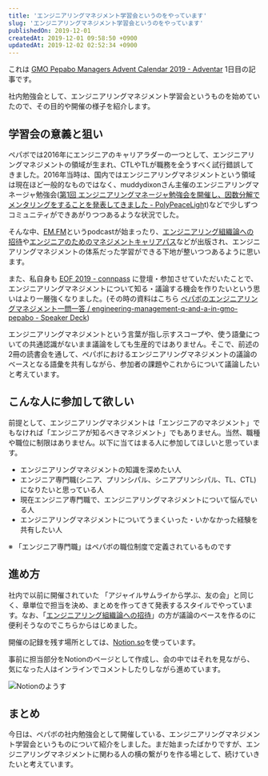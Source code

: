 ```yaml
---
title: 'エンジニアリングマネジメント学習会というのをやっています'
slug: 'エンジニアリングマネジメント学習会というのをやっています'
publishedOn: 2019-12-01
createdAt: 2019-12-01 09:58:50 +0900
updatedAt: 2019-12-02 02:52:34 +0900
---
```

これは [GMO Pepabo Managers Advent Calendar 2019 - Adventar](https://adventar.org/calendars/4697) 1日目の記事です。

社内勉強会として、エンジニアリングマネジメント学習会というものを始めていたので、その目的や開催の様子を紹介します。

## 学習会の意義と狙い

ペパボでは2016年にエンジニアのキャリアラダーの一つとして、エンジニアリングマネジメントの領域が生まれ、CTLやTLが職務を全うすべく試行錯誤してきました。2016年当時は、国内ではエンジニアリングマネジメントという領域は現在ほど一般的なものではなく、muddydixonさん主催のエンジニアリングマネージャ勉強会([第1回 エンジニアリングマネージャ勉強会を開催し、因数分解でメンタリングをすることを発表してきました - PolyPeaceLigh](http://muddydixon.hatenablog.com/entry/2016/12/15/155814)t)などで少しずつコミュニティができあがりつつあるような状況でした。

そんな中、[EM.FM](https://anchor.fm/em-fm)というpodcastが始まったり、[エンジニアリング組織論への招待](https://amzn.to/2Cz4w24)や[エンジニアのためのマネジメントキャリアパス](https://amzn.to/32ynQqT)などが出版され、エンジニアリングマネジメントの体系だった学習ができる下地が整いつつあるように思います。

また、私自身も [EOF 2019 - connpass](https://eof.connpass.com/event/143794/) に登壇・参加させていただいたことで、エンジニアリングマネジメントについて知る・議論する機会を作りたいという思いはより一層強くなりました。(その時の資料はこちら [ペパボのエンジニアリングマネジメント一問一答 / engineering-management-q-and-a-in-gmo-pepabo - Speaker Deck](https://speakerdeck.com/kenchan/engineering-management-q-and-a-in-gmo-pepabo))

エンジニアリングマネジメントという言葉が指し示すスコープや、使う語彙についての共通認識がないまま議論をしても生産的ではありません。そこで、前述の2冊の読書会を通して、ペパボにおけるエンジニアリングマネジメントの議論のベースとなる語彙を共有しながら、参加者の課題やこれからについて議論したいと考えています。

## こんな人に参加して欲しい

前提として、エンジニアリングマネジメントは「エンジニアのマネジメント」でもなければ「エンジニアが知るべきマネジメント」でもありません。当然、職種や職位に制限はありません。以下に当てはまる人に参加してほしいと思っています。

- エンジニアリングマネジメントの知識を深めたい人
- エンジニア専門職(シニア、プリンシパル、シニアプリンシパル、TL、CTL)になりたいと思っている人
- 現在エンジニア専門職で、エンジニアリングマネジメントについて悩んでいる人
- エンジニアリングマネジメントについてうまくいった・いかなかった経験を共有したい人

※ 「エンジニア専門職」はペパボの職位制度で定義されているものです

## 進め方

社内で以前に開催されていた 「アジャイルサムライから学ぶ、友の会」と同じく、章単位で担当を決め、まとめを作ってきて発表するスタイルでやっています。なお、「[エンジニアリング組織論への招待](https://amzn.to/2Cz4w24)」の方が議論のベースを作るのに便利そうなのでこちらからはじめました。

開催の記録を残す場所としては、[Notion.so](https://notion.so)を使っています。


事前に担当部分をNotionのページとして作成し、会の中ではそれを見ながら、気になった人はインラインでコメントしたりしながら進めています。

![Notionのようす](https://lh3.googleusercontent.com/l7G086_9XpQSDIcTbO6CMb39Qbyh4zXoJbq6YB8ZYBcEhJ57pcZBvnf2krrxmV2g_vBqAZQRf-BUiFPP1r3lKl9-9UksR86v1Fx1b8Zczr1OaPtYZX-eJG2LnPjMYj-aRe12IpXwyQo=w800)

## まとめ

今日は、ペパボの社内勉強会として開催している、エンジニアリングマネジメント学習会というものについて紹介をしました。まだ始まったばかりですが、エンジニアリングマネジメントに関わる人の横の繋がりを作る場として、続けていきたいと考えています。
